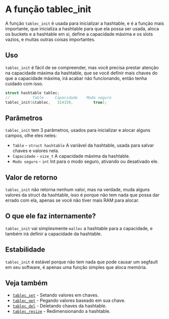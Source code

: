 # A função tablec_init

A função `tablec_init` é usada para inicializar a hashtable, e é a função mais importante, que inicializa a hashtable para que ela possa ser usada, aloca os buckets e a hashtable em si, define a capacidade máxima e os slots vazios, e muitas outras coisas importantes.

## Uso

`tablec_init` é fácil de se compreender, mas você precisa prestar atenção na capacidade máxima da hashtable, que se você definir mais chaves do que a capacidade máxima, irá acabar não funcionando, então tenha cuidado com isso.

```c
struct hashtable tablec;
//          Table     Capacidade    Modo seguro
tablec_init(&tablec,   314159,         true);
```

## Parâmetros

`tablec_init` tem 3 parâmetros, usados para inicializar e alocar alguns campos, olhe eles neles:

*  `Table`         - `struct hashtable` A variável da hashtable, usada para salvar chaves e valores nela.
*  `Capacidade`    - `size_t`           A capacidade máxima da hashtable.
*  `Modo seguro`   - `int`              Int para o modo seguro, ativando ou desativado ele.

## Valor de retorno

`tablec_init` não retorna nenhum valor, mas na verdade, muda alguns valores da struct da hashtable, isso é porque não tem nada que possa dar errado com ela, apenas se você não tiver mais RAM para alocar.

## O que ele faz internamente?

`tablec_init` vai simplesmente `malloc` a hashtable para a capacidade, e também irá definir a capacidade da hashtable.

## Estabilidade

`tablec_init` é estável porque não tem nada que pode causar um segfault em seu software, é apenas uma função simples que aloca memória.

## Veja também

*  [`tablec_set`](tablec_set.md) - Setando valores em chaves.
*  [`tablec_get`](tablec_get.md) - Pegando valores baseado em sua chave.
*  [`tablec_del`](tablec_del.md) - Deletando chaves da hashtable.
*  [`tablec_resize`](tablec_resize.md) - Redimensionando a hashtable.